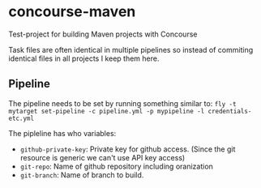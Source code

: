 # concourse-maven
Test-project for building Maven projects with Concourse

Task files are often identical in multiple pipelines so instead of commiting identical files in all projects I keep them here.

## Pipeline

The pipeline needs to be set by running something similar to:
`fly -t mytarget set-pipeline -c pipeline.yml -p mypipeline -l credentials-etc.yml`

The pipleline has who variables:

 - `github-private-key`: Private key for github access. (Since the git resource is generic we can't use API key access)
 - `git-repo`: Name of github repository including oranization
 - `git-branch`: Name of branch to build.
